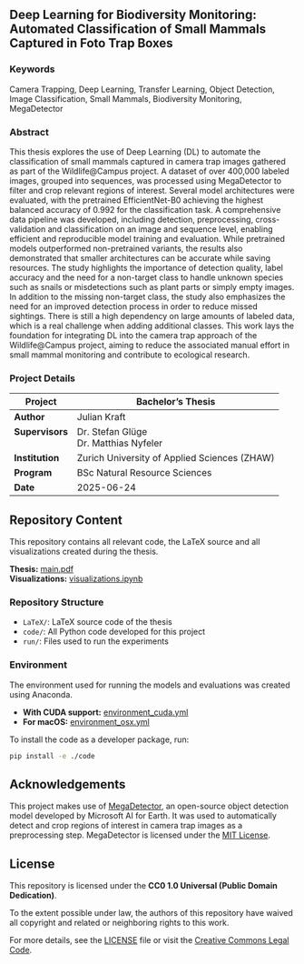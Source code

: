 ## Deep Learning for Biodiversity Monitoring: Automated Classification of Small Mammals Captured in Foto Trap Boxes

### Keywords
Camera Trapping, Deep Learning, Transfer Learning, Object Detection, Image Classification, Small Mammals, Biodiversity Monitoring, MegaDetector

### Abstract

This thesis explores the use of Deep Learning (DL) to automate the classification of small mammals captured in camera trap images gathered as part of the Wildlife@Campus project.
A dataset of over 400,000 labeled images, grouped into sequences, was processed using MegaDetector to filter and crop relevant regions of interest.
Several model architectures were evaluated, with the pretrained EfficientNet-B0 achieving the highest balanced accuracy of 0.992 for the classification task.
A comprehensive data pipeline was developed, including detection, preprocessing, cross-validation and classification on an image and sequence level, enabling efficient and reproducible model training and evaluation.
While pretrained models outperformed non-pretrained variants, the results also demonstrated that smaller architectures can be accurate while saving resources.
The study highlights the importance of detection quality, label accuracy and the need for a non-target class to handle unknown species such as snails or misdetections such as plant parts or simply empty images.
In addition to the missing non-target class, the study also emphasizes the need for an improved detection process in order to reduce missed sightings.
There is still a high dependency on large amounts of labeled data, which is a real challenge when adding additional classes.
This work lays the foundation for integrating DL into the camera trap approach of the Wildlife@Campus project, aiming to reduce the associated manual effort in small mammal monitoring and contribute to ecological research.

### Project Details

| **Project**       | Bachelor’s Thesis                          |
|-------------------|--------------------------------------------|
| **Author**        | Julian Kraft                               |
| **Supervisors**<br><br>   | Dr. Stefan Glüge<br>Dr. Matthias Nyfeler   |
| **Institution**   | Zurich University of Applied Sciences (ZHAW) |
| **Program**       | BSc Natural Resource Sciences              |
| **Date**          | 2025-06-24                                 |

## Repository Content

This repository contains all relevant code, the LaTeX source and all visualizations created during the thesis.

**Thesis:** [main.pdf](./LaTeX/main.pdf)<br>
**Visualizations:** [visualizations.ipynb](./visualizations.ipynb)

### Repository Structure

- `LaTeX/`: LaTeX source code of the thesis  
- `code/`: All Python code developed for this project  
- `run/`: Files used to run the experiments

### Environment

The environment used for running the models and evaluations was created using Anaconda.

- **With CUDA support:** [environment_cuda.yml](./environment_cuda.yml)  
- **For macOS:** [environment_osx.yml](./environment_osx.yml)

To install the code as a developer package, run:

```bash
pip install -e ./code
```

## Acknowledgements

This project makes use of [MegaDetector](https://github.com/agentmorris/MegaDetector/tree/main), an open-source object detection model developed by Microsoft AI for Earth. 
It was used to automatically detect and crop regions of interest in camera trap images as a preprocessing step.
MegaDetector is licensed under the [MIT License](https://github.com/agentmorris/MegaDetector/blob/main/LICENSE). 

## License

This repository is licensed under the **CC0 1.0 Universal (Public Domain Dedication)**. 

To the extent possible under law, the authors of this repository have waived all copyright and related or neighboring rights to this work. 

For more details, see the [LICENSE](./LICENSE) file or visit the [Creative Commons Legal Code](https://creativecommons.org/publicdomain/zero/1.0/legalcode).


